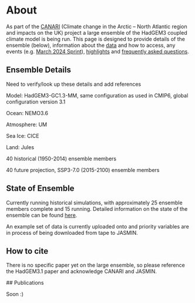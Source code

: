 # About 

As part of the [CANARI](https://ncas.ac.uk/our-science/long-term-collaborations/canari/) (Climate change in the Arctic – North Atlantic region and impacts on the UK) project a large ensemble of the HadGEM3 coupled climate model is being run.  This page is designed to provide details of the ensemble (below), information about the [data](data.md) and how to access, any events (e.g. [March 2024 Sprint](sprint.md)), [highlights](highlights.md) and [frequently asked questions](FAQ.md).  

## Ensemble Details 

Need to verify/look up these details and add references

Model: HadGEM3-GC1.3-MM, same configuration as used in CMIP6, global configuration version 3.1

Ocean: NEMO3.6

Atmosphere: UM

Sea Ice: CICE

Land: Jules

40 historical (1950-2014) ensemble members

40 future projection, SSP3-7.0 (2015-2100) ensemble members 

## State of Ensemble

Currently running historical simulations, with approximately 25 ensemble members complete and 15 running.  Detailed information on the state of the ensemble can be found [here](https://gws-access.jasmin.ac.uk/public/canari/production/canari-le-production-status.html).

An example set of data is currently uploaded onto and priority variables are in process of being downloaded from tape to JASMIN.

## How to cite

There is no specific paper yet on the large ensemble, so please reference the HadGEM3.1 paper and acknowledge CANARI and JASMIN.

## Publications

Soon :)

